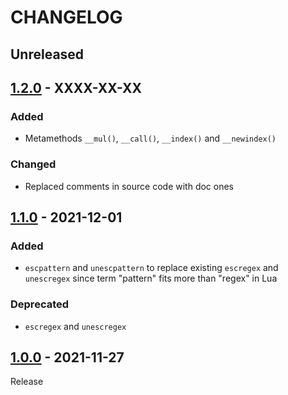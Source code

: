 # CHANGELOG
## Unreleased

## [1.2.0](../../compare/1.1.0..1.2.0) - XXXX-XX-XX
### Added
- Metamethods `__mul()`, `__call()`, `__index()` and `__newindex()`
### Changed
- Replaced comments in source code with doc ones

## [1.1.0](../../compare/1.0.0..1.1.0) - 2021-12-01
### Added
- `escpattern` and `unescpattern` to replace existing `escregex` and `unescregex` since term "pattern" fits more than "regex" in Lua

### Deprecated
- `escregex` and `unescregex`

## [1.0.0](../../tree/1.0.0) - 2021-11-27
Release
